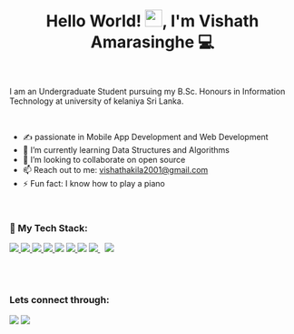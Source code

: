 <h1 align="center">Hello World! <img src="https://raw.githubusercontent.com/MartinHeinz/MartinHeinz/master/wave.gif" width="30px">, I'm Vishath Amarasinghe 💻</h1>
<br>

I am an Undergraduate Student
pursuing my  B.Sc. Honours in Information Technology at university of kelaniya Sri Lanka.

<br>


- ✍ passionate in Mobile App Development and Web Development
- 🌱 I’m currently learning Data Structures and Algorithms
- 👯 I’m looking to collaborate on open source
- 📫 Reach out to me: vishathakila2001@gmail.com
- ⚡ Fun fact: I know how to play a piano

<br>


### 🚀 My Tech Stack:

<p align="left">
    <a href="https://www.w3.org/html/" target="_blank"> <img src="https://img.icons8.com/color/48/000000/html-5.png"/> </a>
    <a href="https://www.w3schools.com/css/" target="_blank"> <img src="https://img.icons8.com/color/48/000000/css3.png"/> </a>
    <a href="https://getbootstrap.com" target="_blank"> <img src="https://img.icons8.com/color/48/000000/bootstrap.png"/> </a>
    <a href="https://developer.mozilla.org/en-US/docs/Web/JavaScript" target="_blank"> <img src="https://img.icons8.com/color/48/000000/javascript.png"/> </a>
    <a href="https://en.wikipedia.org/wiki/C%2B%2B"><img src="https://img.icons8.com/color/48/000000/c-plus-plus-logo.png"/></a>
    <a href="https://www.python.org" target="_blank"> <img src="https://img.icons8.com/color/48/000000/python.png"/> </a>
    <a href="https://jquery.com/"><img src="https://img.icons8.com/external-tal-revivo-shadow-tal-revivo/48/000000/external-jquery-is-a-javascript-library-designed-to-simplify-html-logo-shadow-tal-revivo.png"/></a>
    <a style="padding-right:8px;" href="https://nodejs.org" target="_blank"> <img src="https://img.icons8.com/color/48/000000/nodejs.png"/> </a>
    <a href="https://www.android.com/intl/en_in/" target="_blank"><img src="https://img.icons8.com/color/48/000000/android-os.png"/></a>
</p>

<br>


<br>
<!--
### 📊 My Github Stats:
<br/>

<img alt="Vishath's Top Languages" src="https://github-readme-stats.vercel.app/api/top-langs/?username=vishathamarasinghe&langs_count=8&count_private=true&layout=compact&theme=react&hide_border=true&bg_color=0D1117" /></a>

<!-- [![GitHub Streak](https://github-readme-streak-stats.herokuapp.com?user=bhumikatewary&theme=radical&hide_border=true&date_format=M%20j%5B%2C%20Y%5D)](https://git.io/streak-stats)
<br> -->

### Lets connect through:
<a href="https://www.facebook.com/vishathakila.amarasinghe/"><img src="https://img.icons8.com/fluency/48/000000/meta.png"/></a>
<a href="https://www.linkedin.com/in/vishath-amarasinghe/"><img src="https://img.icons8.com/color/48/000000/linkedin.png"/></a>
